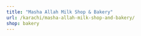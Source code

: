 ```yaml
---
title: "Masha Allah Milk Shop & Bakery"
url: /karachi/masha-allah-milk-shop-and-bakery/
shop: bakery
---
```

